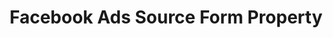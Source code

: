 ---
# -------------------------- #
#        CONTENT TYPE        #
# -------------------------- #

product-type: "connect"
content-type: "api-form"
form-type: "source"
key: "source-form-properties-facebook-ads-object"


# -------------------------- #
#        OBJECT INFO         #
# -------------------------- #

title: "Facebook Ads Source Form Property"
api-type: "platform.facebook"
display-name: "Facebook Ads"

source-type: "saas"
docs-name: "facebook-ads"

description: ""


# -------------------------- #
#       FORM PROPERTIES      #
# -------------------------- #

uses-start-date: true

object-attributes:
  # - name: "aggregate_level"
  #   type: "PLACEHOLDER"
  #   description: "[PLACEHOLDER]"

  - name: "attribution_window"
    type: "string"
    required: false
    description: |
      Defines the number, in days, [Stitch should use as an attribution window]({{ site.baseurl }}/integrations/saas/facebook-ads#attribution-windows-data-extraction). An attribution window is the period of time for attributing results to ads and the lookback period after those actions occur during which ad results are counted.

      Accepted values, in days:

      - `1`
      - `7`
      - `28`

      To ensure your Facebook Ads and Stitch settings align, we recommend using the same attribution window in Stitch that you use in Facebook Ads. For example: If the attribution window is 28 days in Facebook, this value should be `28`.

      If your click and view windows differ, you should select the **greater** of the two. For example: If clicks have a window of `7` days and views have a window of `1` day, you should enter `7` for this setting.
    value: "7"

  - name: "include_deleted"
    type: "string"
    required: false
    description: "If `true`, Stitch will replicate data for deleted campaigns, ads, and adsets. **Note**: This data will not be included alongside insights data."
    value: "true"

  # - name: "insights_buffer_days"
  #   type: "string"
  #   description: "[PLACEHOLDER]"


# -------------------------- #
#       OAUTH PROPERTIES     #
# -------------------------- #

oauth-link: "https://developers.facebook.com/docs/marketing-api/access#authentication"

oauth-description: ""

oauth-properties:
  - name: "access_token"
    type: "string"
    required: true
    credential: true
    description: |
      An access token generated by a Facebook OAuth handshake.
    value: "<ACCESS_TOKEN>"

  - name: "account_id"
    type: "string"
    required: true
    credential: false
    description: |
      The ID of the {{ form-property.display-name }} account to use when extracting data.
    value: |
      <{{ form-property.display-name | upcase | replace:" ", "_" }}_ACCOUNT_ID>
---